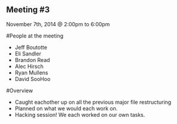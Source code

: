 Meeting #3
----------
November 7th, 2014 @ 2:00pm to 6:00pm

#People at the meeting
* Jeff Boutotte
* Eli Sandler
* Brandon Read
* Alec Hirsch
* Ryan Mullens
* David SooHoo

#Overview
* Caught eachother up on all the previous major file restructuring
* Planned on what we would each work on.
* Hacking session! We each worked on our own tasks.